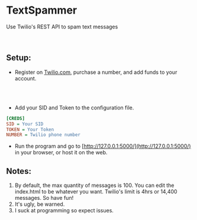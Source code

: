 # TextSpammer
 Use Twilio's REST API to spam text messages
 <br/>
 <br/>
 <br/>
 ## Setup:
 * Register on [Twilio.com](https://www.twilio.com/), purchase a number, and add funds to your account.
 <br/>
 <br/>
 
 * Add your SID and Token to the configuration file.


 ```INI
[CREDS]
SID = Your SID
TOKEN = Your Token
NUMBER = Twilio phone number
``` 

* Run the program and go to [http://127.0.0.1:5000/](http://127.0.0.1:5000/) in your browser, or host it on the web.

## Notes:

1. By default, the max quantity of messages is 100. You can edit the index.html to be whatever you want. Twilio's limit is 4hrs or 14,400 messages. So have fun!
2. It's ugly, be warned.
3. I suck at programming so expect issues. 